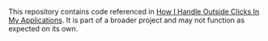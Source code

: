 This repository contains code referenced in [How I Handle Outside Clicks In My Applications](https://buildingprosebird.hashnode.dev/how-i-handle-outside-clicks-in-my-applications).
It is part of a broader project and may not function as expected on its own.
